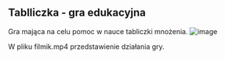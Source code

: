 ## Tablliczka - gra edukacyjna

Gra mająca na celu pomoc w nauce tabliczki mnożenia.
![image](https://user-images.githubusercontent.com/56272127/151043797-5238a06d-8a98-4601-90c8-82598a92ee81.png)

W pliku filmik.mp4 przedstawienie działania gry.
